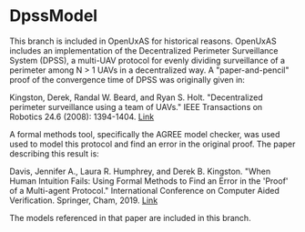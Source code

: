 # DpssModel

This branch is included in OpenUxAS for historical reasons. OpenUxAS includes 
an implementation of the Decentralized Perimeter Surveillance System (DPSS), a 
multi-UAV protocol for evenly dividing surveillance of a perimeter among N > 1 
UAVs in a decentralized way. A "paper-and-pencil" proof of the convergence 
time of DPSS was originally given in:

Kingston, Derek, Randal W. Beard, and Ryan S. Holt. 
"Decentralized perimeter surveillance using a team of UAVs." 
IEEE Transactions on Robotics 24.6 (2008): 1394-1404.
[Link](https://www.researchgate.net/profile/Randal_Beard2/publication/220397073_Decentralized_Perimeter_Surveillance_Using_a_Team_of_UAVs/links/556c8d6d08aeccd7773be43d/Decentralized-Perimeter-Surveillance-Using-a-Team-of-UAVs.pdf)

A formal methods tool, specifically the AGREE model checker, was used used to 
model this protocol and find an error in the original proof. The paper 
describing this result is:

Davis, Jennifer A., Laura R. Humphrey, and Derek B. Kingston. 
"When Human Intuition Fails: Using Formal Methods to Find an Error in the 
'Proof' of a Multi-agent Protocol." International Conference on Computer Aided 
Verification. Springer, Cham, 2019.
[Link](https://link.springer.com/content/pdf/10.1007%2F978-3-030-25540-4_20.pdf)

The models referenced in that paper are included in this branch.
